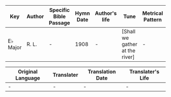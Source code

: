 Key | Author   | Specific Bible Passage     |Hymn Date |Author's life |Tune |Metrical Pattern   |Composer/Source
-- | --------- | ---------------------------|----------|--------------|-----|-------------------|-------------  
E♭ Major |R. L. |- |1908 |- |[Shall we gather at the river] |- |Rev. Robert Lowry

Original Language | Translater | Translation Date   | Translater's Life  
----------------- | --------- | --------------------|-------------     
\- |- |- |-
